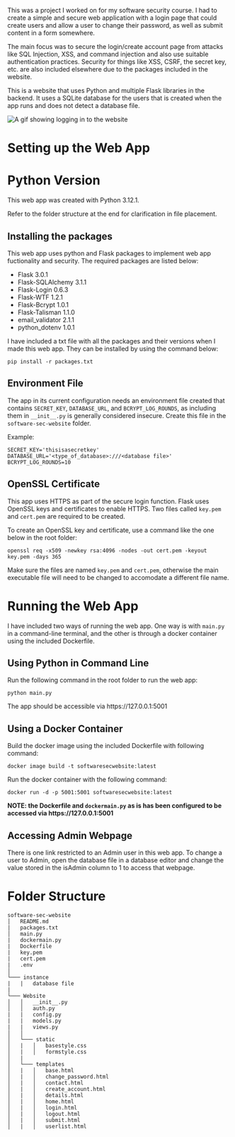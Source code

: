 This was a project I worked on for my software security course. I had to create a simple and secure web application with a login page that could create users and allow a user to change their password, as well as submit content in a form somewhere.

The main focus was to secure the login/create account page from attacks like SQL Injection, XSS, and command injection and also use suitable authentication practices. Security for things like XSS, CSRF, the secret key, etc. are also included elsewhere due to the packages included in the website.

This is a website that uses Python and multiple Flask libraries in the backend. It uses a SQLite database for the users that is created when the app runs and does not detect a database file.

![A gif showing logging in to the website](https://imgur.com/a/jXo5rwX.jpg)

# Setting up the Web App
# Python Version
This web app was created with Python 3.12.1.

Refer to the folder structure at the end for clarification in file placement.

## Installing the packages
This web app uses python and Flask packages to implement web app fuctionality and security. The required packages are listed below:
- Flask 3.0.1
- Flask-SQLAlchemy 3.1.1
- Flask-Login 0.6.3
- Flask-WTF 1.2.1
- Flask-Bcrypt 1.0.1
- Flask-Talisman 1.1.0
- email_validator 2.1.1
- python_dotenv 1.0.1

I have included a txt file with all the packages and their versions when I made this web app. They can be installed by using the command below:
```
pip install -r packages.txt
```

## Environment File
The app in its current configuration needs an environment file created that contains `SECRET_KEY`, `DATABASE_URL`, and `BCRYPT_LOG_ROUNDS`, as including them in `__init__.py` is generally considered insecure. Create this file in the `software-sec-website` folder.

Example:
```
SECRET_KEY='thisisasecretkey'
DATABASE_URL='<type_of_database>:///<database file>'
BCRYPT_LOG_ROUNDS=10
```

## OpenSSL Certificate
This app uses HTTPS as part of the secure login function. Flask uses OpenSSL keys and certificates to enable HTTPS. Two files called `key.pem` and `cert.pem` are required to be created.

To create an OpenSSL key and certificate, use a command like the one below in the root folder:
```
openssl req -x509 -newkey rsa:4096 -nodes -out cert.pem -keyout key.pem -days 365
```
Make sure the files are named `key.pem` and `cert.pem`, otherwise the main executable file will need to be changed to accomodate a different file name.

# Running the Web App
I have included two ways of running the web app. One way is with `main.py` in a command-line terminal, and the other is through a docker container using the included Dockerfile.

## Using Python in Command Line
Run the following command in the root folder to run the web app:
```
python main.py
```
The app should be accessible via ht<span>tps://</span>127.0.0.1:5001

## Using a Docker Container
Build the docker image using the included Dockerfile with following command:
```
docker image build -t softwaresecwebsite:latest
```

Run the docker container with the following command:
```
docker run -d -p 5001:5001 softwaresecwebsite:latest
```

**NOTE: the Dockerfile and `dockermain.py` as is has been configured to be accessed via ht<span>tps://</span>127.0.0.1:5001**

## Accessing Admin Webpage
There is one link restricted to an Admin user in this web app. To change a user to Admin, open the database file in a database editor and change the value stored in the isAdmin column to 1 to access that webpage.

# Folder Structure
```
software-sec-website
│   README.md
|   packages.txt
│   main.py
|   dockermain.py
|   Dockerfile
|   key.pem
|   cert.pem
|   .env
│
└─── instance
|   |   database file
|   
└─── Website
│   │   __init__.py
│   │   auth.py
|   |   config.py
|   |   models.py
|   |   views.py
│   │
│   └─── static
│   |   │   basestyle.css
│   |   │   formstyle.css
│   |   
│   └─── templates
│   |   │   base.html
│   |   │   change_password.html
│   |   │   contact.html
│   |   │   create_account.html
│   |   │   details.html
│   |   │   home.html
│   |   │   login.html
│   |   │   logout.html
│   |   │   submit.html
│   |   │   userlist.html
```